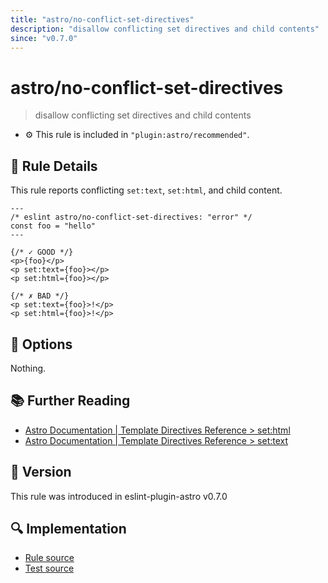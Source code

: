 ```yaml
---
title: "astro/no-conflict-set-directives"
description: "disallow conflicting set directives and child contents"
since: "v0.7.0"
---
```


# astro/no-conflict-set-directives

> disallow conflicting set directives and child contents

- :gear: This rule is included in `"plugin:astro/recommended"`.

## :book: Rule Details

This rule reports conflicting `set:text`, `set:html`, and child content.

<ESLintCodeBlock>

<!--eslint-skip-->

```astro
---
/* eslint astro/no-conflict-set-directives: "error" */
const foo = "hello"
---

{/* ✓ GOOD */}
<p>{foo}</p>
<p set:text={foo}></p>
<p set:html={foo}></p>

{/* ✗ BAD */}
<p set:text={foo}>!</p>
<p set:html={foo}>!</p>
```

</ESLintCodeBlock>

## :wrench: Options

Nothing.

## :books: Further Reading

- [Astro Documentation | Template Directives Reference > set:html](https://docs.astro.build/en/reference/directives-reference/#sethtml)
- [Astro Documentation | Template Directives Reference > set:text](https://docs.astro.build/en/reference/directives-reference/#settext)

## :rocket: Version

This rule was introduced in eslint-plugin-astro v0.7.0

## :mag: Implementation

- [Rule source](https://github.com/ota-meshi/eslint-plugin-astro/blob/main/src/rules/no-conflict-set-directives.ts)
- [Test source](https://github.com/ota-meshi/eslint-plugin-astro/blob/main/tests/src/rules/no-conflict-set-directives.ts)

